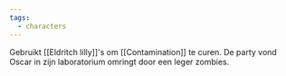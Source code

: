 ```yaml
---
tags:
  - characters
---
```

Gebruikt [[Eldritch lilly]]'s om [[Contamination]] te curen. De party vond Oscar in zijn laboratorium omringt door een leger zombies.